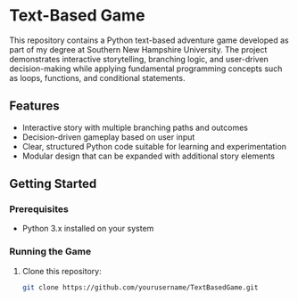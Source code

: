 # Text-Based Game

This repository contains a Python text-based adventure game developed as part of my degree at Southern New Hampshire University. The project demonstrates interactive storytelling, branching logic, and user-driven decision-making while applying fundamental programming concepts such as loops, functions, and conditional statements.

## Features
- Interactive story with multiple branching paths and outcomes
- Decision-driven gameplay based on user input
- Clear, structured Python code suitable for learning and experimentation
- Modular design that can be expanded with additional story elements

## Getting Started

### Prerequisites
- Python 3.x installed on your system

### Running the Game
1. Clone this repository:
   ```bash
   git clone https://github.com/yourusername/TextBasedGame.git
